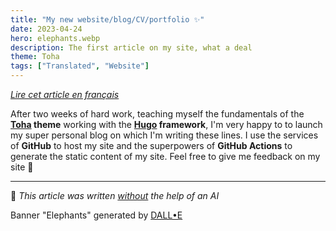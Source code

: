 ```yaml
---
title: "My new website/blog/CV/portfolio ✨"
date: 2023-04-24
hero: elephants.webp
description: The first article on my site, what a deal
theme: Toha
tags: ["Translated", "Website"]
---
```


[*Lire cet article en français*](https://timothechau.vet/posts/vie-perso/nouveau-site)

After two weeks of hard work, teaching myself the fundamentals of the **[Toha](https://github.com/hugo-toha/toha) theme** working with the **[Hugo](https://gohugo.io/) framework**, I'm very happy to to launch my super personal blog on which I'm writing these lines. I use the services of **GitHub** to host my site and the superpowers of **GitHub Actions** to generate the static content of my site. Feel free to give me feedback on my site 👋

---

🤖 *This article was written <u>without</u> the help of an AI*

Banner "Elephants" generated by [DALL•E](https://labs.openai.com)